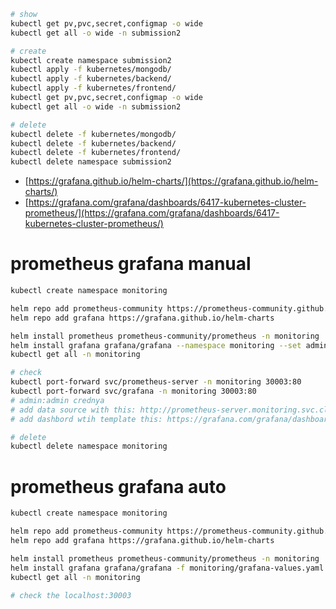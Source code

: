 ```bash
# show
kubectl get pv,pvc,secret,configmap -o wide
kubectl get all -o wide -n submission2

# create
kubectl create namespace submission2
kubectl apply -f kubernetes/mongodb/
kubectl apply -f kubernetes/backend/
kubectl apply -f kubernetes/frontend/
kubectl get pv,pvc,secret,configmap -o wide
kubectl get all -o wide -n submission2

# delete
kubectl delete -f kubernetes/mongodb/
kubectl delete -f kubernetes/backend/
kubectl delete -f kubernetes/frontend/
kubectl delete namespace submission2
```

- [https://grafana.github.io/helm-charts/](https://grafana.github.io/helm-charts/)
- [https://grafana.com/grafana/dashboards/6417-kubernetes-cluster-prometheus/](https://grafana.com/grafana/dashboards/6417-kubernetes-cluster-prometheus/)

# prometheus grafana manual
```bash
kubectl create namespace monitoring

helm repo add prometheus-community https://prometheus-community.github.io/helm-charts
helm repo add grafana https://grafana.github.io/helm-charts

helm install prometheus prometheus-community/prometheus -n monitoring
helm install grafana grafana/grafana --namespace monitoring --set adminPassword='admin' --set service.type=NodePort
kubectl get all -n monitoring

# check
kubectl port-forward svc/prometheus-server -n monitoring 30003:80
kubectl port-forward svc/grafana -n monitoring 30003:80
# admin:admin crednya
# add data source with this: http://prometheus-server.monitoring.svc.cluster.local
# add dashbord wtih template this: https://grafana.com/grafana/dashboards/6417-kubernetes-cluster-prometheus/

# delete
kubectl delete namespace monitoring
```

# prometheus grafana auto
```bash
kubectl create namespace monitoring

helm repo add prometheus-community https://prometheus-community.github.io/helm-charts
helm repo add grafana https://grafana.github.io/helm-charts

helm install prometheus prometheus-community/prometheus -n monitoring
helm install grafana grafana/grafana -f monitoring/grafana-values.yaml -n monitoring
kubectl get all -n monitoring

# check the localhost:30003
```